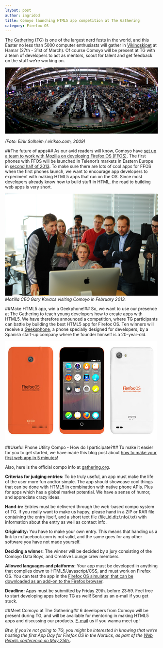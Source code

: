 ```yaml
---
layout: post
author: ingridod
title: Comoyo launching HTML5 app competition at The Gathering
category: Firefox OS
---
```

[The Gathering](http://www.gathering.org/tg13/en) (TG) is one of the largest nerd fests in the world, and this Easter no less than 5000 computer enthusiasts will gather in [Vikingskipet](https://upload.wikimedia.org/wikipedia/commons/3/3c/Vikingskipet_profile.jpg) at Hamar (27th - 31st of March). Of course Comoyo will be present at TG with a team of developers to act as mentors, scout for talent and get feedback on the stuff we’re working on.

![The Gathering 2009](/assets/img/posts/comoyo-at-TG/The_Gathering_2009_by_NRKbeta.jpg)

_(Foto: Eirik Solheim / eirikso.com, 2009)_

##The future of apps##
As our avid readers will know, Comoyo have [set up a team to work with Mozilla on developing Firefox OS (FFOS)](http://comoyo.github.com/blog/2012/12/18/Firefox-OS-challenges-the-closed-mobile-ecosystems/). The first phones with FFOS will be launched in Telenor’s markets in Eastern Europe in [second half of 2013](http://www.telenor.com/news-and-media/press-releases/2013/telenor-to-rollout-firefox-os-smartphones-in-2013/). To make sure there are lots of cool apps for FFOS when the first phones launch, we want to encourage app developers to experiment with making HTML5 apps that run on the OS. Since most developers already know how to build stuff in HTML, the road to building web apps is very short.

![Mozilla CEO visits Comoyo](/assets/img/posts/comoyo-at-TG/kovacs-at-comoyo.JPG)
_Mozilla CEO Gary Kovacs visiting Comoyo in February 2013._

##Make HTML5 app, win a Geekphone!##
So, we want to use our presence at The Gathering to teach young developers how to create apps with HTML5. We have therefore announced a competition, where TG participants can battle by building the best HTML5 app for Firefox OS. Ten winners will receive a [Geeksphone](http://www.geeksphone.com/), a phone specially designed for developers, by a Spanish start-up company where the founder himself is a 20-year-old.

![Geeksphone](/assets/img/posts/comoyo-at-TG/geeksphone.jpg)

##Useful Phone Utility Compo - How do I participate?##
To make it easier for you to get started, we have made this blog post about [how to make your first web app in 5 minutes](http://comoyo.github.com/blog/2013/03/12/first-ffos-app/)!

Also, here is the official compo info at [gathering.org](http://www.gathering.org/tg13/no/creative/competition-rules/useful-phone-utility/).

**Criterias for judging entries:**
To be truly useful, an app must make the life of the user more fun and/or simple. The app should showcase cool things that can be done with HTML5 in combination with native phone APIs. Plus for apps which has a global market potential. We have a sense of humor, and appreciate crazy ideas.

**Hand-in:**
Entries must be delivered through the web-based compo system of TG.
If you really want to make us happy, please hand in a ZIP or RAR file containing the entry itself, and a short text file (file_id.diz/.nfo/.txt) with information about the entry as well as contact info.

**Originality:**
You have to make your own entry. This means that handing us a link to m.facebook.com is not valid, and the same goes for any other software you have not made yourself.

**Deciding a winner:**
The winner will be decided by a jury consisting of the Comoyo Data Boys, and Creative Lounge crew members.

**Allowed languages and platforms:**
Your app must be developed in anything that compiles down to HTML5/Javascript/CSS, and must work on Firefox OS. You can test the app in the [Firefox OS simulator, that can be downloaded as an add-on to the Firefox browser](https://addons.mozilla.org/en-US/firefox/addon/firefox-os-simulator/).

**Deadline:**
Apps must be submitted by Friday 29th. before 23:59. Feel free to start developing apps before TG as well! Send us an e-mail if you get stuck.

##Meet Comoyo at The Gathering##
6 developers from Comoyo will be present during TG, and will be available for mentoring in making HTML5 apps and discussing our products. [E-mail](mailto:gathering@comoyo.com) us if you wanna meet up!

_Btw, if you’re not going to TG, you might be interested in knowing that we’re hosting the first App Day for Firefox OS in the Nordics, as part of the [Web Rebels conference on May 25th.](http://webrebels.org/)._ 
